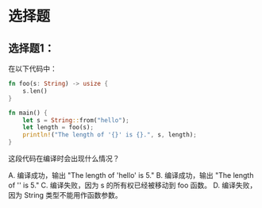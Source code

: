 # 选择题


## 选择题1：

在以下代码中：

```rust
fn foo(s: String) -> usize {
    s.len()
}

fn main() {
    let s = String::from("hello");
    let length = foo(s);
    println!("The length of '{}' is {}.", s, length);
}
```

这段代码在编译时会出现什么情况？

A. 编译成功，输出 "The length of 'hello' is 5."
B. 编译成功，输出 "The length of '' is 5."
C. 编译失败，因为 s 的所有权已经被移动到 foo 函数。
D. 编译失败，因为 String 类型不能用作函数参数。

